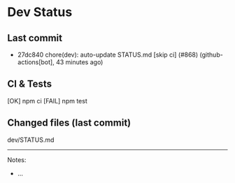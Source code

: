# Dev Status

## Last commit
- 27dc840 chore(dev): auto-update STATUS.md [skip ci] (#868) (github-actions[bot], 43 minutes ago)
## CI & Tests
[OK] npm ci
[FAIL] npm test

## Changed files (last commit)
dev/STATUS.md

---
Notes:
- ...
